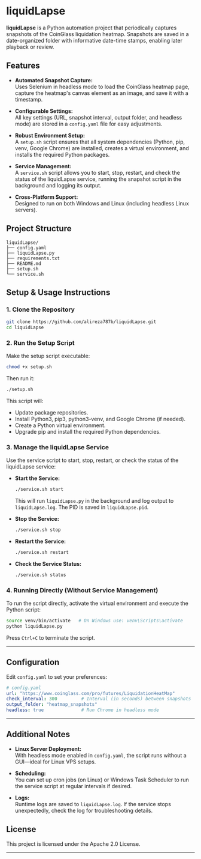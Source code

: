 # liquidLapse

**liquidLapse** is a Python automation project that periodically captures snapshots of the CoinGlass liquidation heatmap. Snapshots are saved in a date-organized folder with informative date-time stamps, enabling later playback or review.

## Features

- **Automated Snapshot Capture:**  
  Uses Selenium in headless mode to load the CoinGlass heatmap page, capture the heatmap's canvas element as an image, and save it with a timestamp.
  
- **Configurable Settings:**  
  All key settings (URL, snapshot interval, output folder, and headless mode) are stored in a `config.yaml` file for easy adjustments.

- **Robust Environment Setup:**  
  A `setup.sh` script ensures that all system dependencies (Python, pip, venv, Google Chrome) are installed, creates a virtual environment, and installs the required Python packages.

- **Service Management:**  
  A `service.sh` script allows you to start, stop, restart, and check the status of the liquidLapse service, running the snapshot script in the background and logging its output.

- **Cross-Platform Support:**  
  Designed to run on both Windows and Linux (including headless Linux servers).

## Project Structure

```
liquidLapse/
├── config.yaml
├── liquidLapse.py
├── requirements.txt
├── README.md
├── setup.sh
└── service.sh
```


## Setup & Usage Instructions

### 1. Clone the Repository

```bash
git clone https://github.com/alireza787b/liquidLapse.git
cd liquidLapse
```

### 2. Run the Setup Script

Make the setup script executable:

```bash
chmod +x setup.sh
```

Then run it:

```bash
./setup.sh
```

This script will:
- Update package repositories.
- Install Python3, pip3, python3-venv, and Google Chrome (if needed).
- Create a Python virtual environment.
- Upgrade pip and install the required Python dependencies.

### 3. Manage the liquidLapse Service

Use the service script to start, stop, restart, or check the status of the liquidLapse service:

- **Start the Service:**
  ```bash
  ./service.sh start
  ```
  This will run `liquidLapse.py` in the background and log output to `liquidLapse.log`. The PID is saved in `liquidLapse.pid`.

- **Stop the Service:**
  ```bash
  ./service.sh stop
  ```

- **Restart the Service:**
  ```bash
  ./service.sh restart
  ```

- **Check the Service Status:**
  ```bash
  ./service.sh status
  ```

### 4. Running Directly (Without Service Management)

To run the script directly, activate the virtual environment and execute the Python script:

```bash
source venv/bin/activate   # On Windows use: venv\Scripts\activate
python liquidLapse.py
```

Press `Ctrl+C` to terminate the script.

---

## Configuration

Edit `config.yaml` to set your preferences:

```yaml
# config.yaml
url: "https://www.coinglass.com/pro/futures/LiquidationHeatMap"
check_interval: 300         # Interval (in seconds) between snapshots
output_folder: "heatmap_snapshots"
headless: true              # Run Chrome in headless mode
```

---

## Additional Notes

- **Linux Server Deployment:**  
  With headless mode enabled in `config.yaml`, the script runs without a GUI—ideal for Linux VPS setups.
  
- **Scheduling:**  
  You can set up cron jobs (on Linux) or Windows Task Scheduler to run the service script at regular intervals if desired.

- **Logs:**  
  Runtime logs are saved to `liquidLapse.log`. If the service stops unexpectedly, check the log for troubleshooting details.


## License

This project is licensed under the Apache 2.0 License.

---
